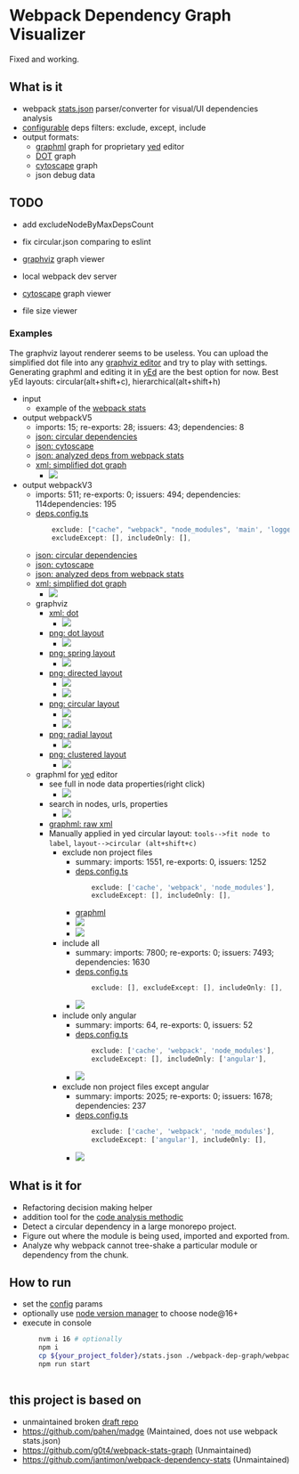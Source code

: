 # Webpack Dependency Graph Visualizer

Fixed and working.

## What is it

 * webpack [stats.json](https://webpack.js.org/api/stats) parser/converter for visual/UI dependencies analysis
 * [configurable](./deps.config.ts) deps filters: exclude, except, include
 * output formats:
    * [graphml](http://graphml.graphdrawing.org/) graph for proprietary [yed](https://www.yworks.com/products/yed/download) editor
    * [DOT](https://github.com/glejeune/node-graphviz) graph
    * [cytoscape](https://cytoscape.org/) graph
    * json debug data

## TODO

 * add excludeNodeByMaxDepsCount
 * fix circular.json comparing to eslint

 * [graphviz](http://magjac.com/graphviz-visual-editor/) graph viewer
 * local webpack dev server
 * [cytoscape](https://js.cytoscape.org) graph viewer
 * file size viewer

### Examples

The graphviz layout renderer seems to be useless. You can upload the simplified dot file into any [graphviz editor](http://magjac.com/graphviz-visual-editor/) and try to play with settings. Generating graphml and editing it in [yEd](https://www.yworks.com/products/yed/download) are the best option for now. Best yEd layouts: circular(alt+shift+c), hierarchical(alt+shift+h)

 * input
    * example of the [webpack stats](./doc/webpack-stats.zip)
 * output webpackV5
    * imports: 15; re-exports: 28; issuers: 43; dependencies: 8
    * [json: circular dependencies](./graph-output/webpackV5/circular.json)
    * [json: cytoscape](./graph-output/webpackV5/cytoscape.json)
    * [json: analyzed deps from webpack stats](./graph-output/webpackV5/deps.json)
    * [xml: simplified dot graph](./graph-output/webpackV5/graph_simplified.dot)
        * ![](./doc/graphviz_dot_simplified.jpg)
 * output webpackV3
    * imports: 511; re-exports: 0; issuers: 494; dependencies: 114dependencies: 195
    * [deps.config.ts](./deps.config.ts)
        ```ts
            exclude: ["cache", "webpack", "node_modules", 'main', 'logger', 'index', 'profile', 'config', 'platform','settings', 'popup', 'app', 'confirm', 'analytics', 'theme', 'error', 'home'],
            excludeExcept: [], includeOnly: [],
        ```
    * [json: circular dependencies](./graph-output/circular.json)
    * [json: cytoscape](./graph-output/cytoscape.json)
    * [json: analyzed deps from webpack stats](./graph-output/deps.json)
    * [xml: simplified dot graph](./graph-output/graph_simplified.dot)
        * ![](./doc/graphviz_dot_simplified.jpg)
    * graphviz
        * [xml: dot](./graph-output/graphviz.dot)
            * ![](./doc/graphviz_dot.jpg)
        * [png: dot layout](./graph-output/graphviz_dot.png)
            * ![](./doc/graphviz_dot_layout.jpg)
        * [png: spring layout](./graph-output/graphviz_spring.png)
            * ![](./doc/graphviz_spring_layout.jpg)
        * [png: directed layout](./graph-output/graphviz_directed.png)
            * ![](./doc/graphviz_directed_layout.jpg)
            * ![](./doc/graphviz_directed_layout_full.jpg)
        * [png: circular layout](./graph-output/graphviz_circular.png)
            * ![](./doc/graphviz_circle_layout.jpg)
            * ![](./doc/graphviz_circle_layout_full.jpg)
        * [png: radial layout](./graph-output/graphviz_radial.png)
            * ![](./doc/graphviz_radial_layout.jpg)
        * [png: clustered layout](./graph-output/graphviz_clustered.png)
            * ![](./doc/graphviz_clustered_layout.jpg)
    * graphml for [yed](https://www.yworks.com/products/yed) editor
        * see full in node data properties(right click)
            * ![](./doc/graphml_yed_data.jpg)
        * search in nodes, urls, properties
            * ![](./doc/graphml_yed_search.jpg)
        * [graphml: raw xml](./graph-output/deps.graphml)
        * Manually applied in yed circular layout: `tools-->fit node to label`, `layout-->circular (alt+shift+c)`
            * exclude non project files
                * summary: imports: 1551, re-exports: 0, issuers: 1252
                * [deps.config.ts](./deps.config.ts)
                    ```ts
                        exclude: ['cache', 'webpack', 'node_modules'],
                        excludeExcept: [], includeOnly: [],
                    ```
                * [graphml](./graph-output/deps_circular.graphml)
                * ![](./doc/graphml_xml.jpg)
                * ![](./doc/graphml_png.jpg)
            * include all
                * summary: imports: 7800; re-exports: 0; issuers: 7493; dependencies: 1630
                * [deps.config.ts](./deps.config.ts)
                    ```ts
                        exclude: [], excludeExcept: [], includeOnly: [],
                    ```
                * ![](./doc/graphml_all.jpg)
            * include only angular
                * summary: imports: 64, re-exports: 0, issuers: 52
                * [deps.config.ts](./deps.config.ts)
                    ```ts
                        exclude: ['cache', 'webpack', 'node_modules'],
                        excludeExcept: [], includeOnly: ['angular'],
                    ```
                * ![](./doc/graphml_only.jpg)
            * exclude non project files except angular
                * summary: imports: 2025; re-exports: 0; issuers: 1678; dependencies: 237
                * [deps.config.ts](./deps.config.ts)
                    ```ts
                        exclude: ['cache', 'webpack', 'node_modules'],
                        excludeExcept: ['angular'], includeOnly: [],
                    ```
                * ![](./doc/graphml_except.jpg)


## What is it for

 * Refactoring decision making helper
 * addition tool for the [code analysis methodic](https://github.com/bskydive/code_quality_js)
 * Detect a circular dependency in a large monorepo project.
 * Figure out where the module is being used, imported and exported from.
 * Analyze why webpack cannot tree-shake a particular module or dependency from the chunk.

## How to run

 * set the [config](./deps.config.js) params
 * optionally use [node version manager](https://github.com/nvm-sh/nvm) to choose node@16+
 * execute in console
    ```bash
        nvm i 16 # optionally
        npm i
        cp ${your_project_folder}/stats.json ./webpack-dep-graph/webpack-stats.json
        npm run start
        
    ```

## this project is based on 

 * unmaintained broken [draft repo](https://github.com/heypoom/webpack-dep-graph)
 * https://github.com/pahen/madge (Maintained, does not use webpack stats.json)
 * https://github.com/g0t4/webpack-stats-graph (Unmaintained)
 * https://github.com/jantimon/webpack-dependency-stats (Unmaintained)

